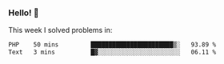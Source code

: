 ### Hello! 👋

This week I solved problems in:

<!--START_SECTION:waka-->

```txt
PHP    50 mins         ███████████████████████▒░   93.89 %
Text   3 mins          █▓░░░░░░░░░░░░░░░░░░░░░░░   06.11 %
```

<!--END_SECTION:waka-->
